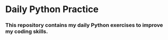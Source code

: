 # Daily Python Practice


<h3>This repository contains my daily Python exercises to improve my coding skills.</h3>



